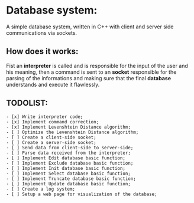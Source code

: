 # Database system:
A simple database system, written in C++ with client and server side communications via sockets.

## How does it works:
Fist an **interpreter** is called and is responsible for the input of the user
	and his meaning, then a command is sent to an **socket** responsible for
	the parsing of the informations and making sure that the final **database**
	understands and execute it flawlessly.

## TODOLIST:
	- [x] Write interpreter code;
	- [x] Implement command correction;
	- [x] Implement Levenshtein Distance algorithm;
	- [ ] Optimize the Levenshtein Distance algorithm;
	- [ ] Create a client-side socket;
	- [ ] Create a server-side socket;
	- [ ] Send data from client-side to server-side;
	- [ ] Parse data received from the interpreter;
	- [ ] Implement Edit database basic function;
	- [ ] Implement Exclude database basic function;
	- [ ] Implement Init database basic function;
	- [ ] Implement Select database basic function;
	- [ ] Implement Truncate database basic function;
	- [ ] Implement Update database basic function;
	- [ ] Create a log system;
	- [ ] Setup a web page for visualization of the database;
